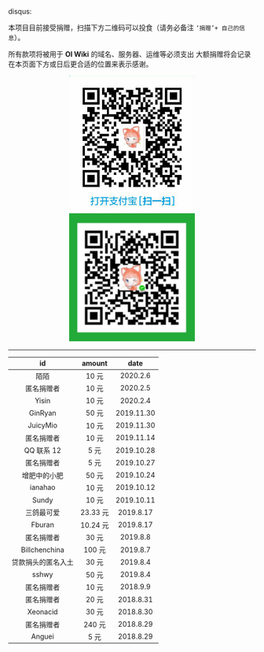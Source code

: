 disqus:

本项目目前接受捐赠，扫描下方二维码可以投食（请务必备注 `‘捐赠’+ 自己的信息`）。

所有款项将被用于 **OI Wiki** 的域名、服务器、运维等必须支出
大额捐赠将会记录在本页面下方或日后更合适的位置来表示感谢。

<div align="center">
<img src='/intro/images/alipay.png' width='256' />
<img src='/intro/images/wechat.png' width='256' />
</div>

* * *

|       id      |  amount |    date    |
| :-----------: | :-----: | :--------: |
|       陌陌      |   10 元  |  2020.2.6  |
|     匿名捐赠者     |   10 元  |  2020.2.5  |
|     Yisin     |   10 元  |  2020.2.4  |
|    GinRyan    |   50 元  | 2019.11.30 |
|    JuicyMio   |   10 元  | 2019.11.30 |
|     匿名捐赠者     |   10 元  | 2019.11.14 |
|    QQ 联系 12   |   5 元   | 2019.10.28 |
|     匿名捐赠者     |   5 元   | 2019.10.27 |
|     增肥中的小肥    |   50 元  | 2019.10.24 |
|    ianahao    |   10 元  | 2019.10.12 |
|     Sundy     |   10 元  | 2019.10.11 |
|     三鸽最可爱     | 23.33 元 |  2019.8.17 |
|     Fburan    | 10.24 元 |  2019.8.17 |
|     匿名捐赠者     |   30 元  |  2019.8.8  |
| Billchenchina |  100 元  |  2019.8.7  |
|   贷款捐头的匿名入土   |   30 元  |  2019.8.4  |
|     sshwy     |   50 元  |  2019.8.4  |
|     匿名捐赠者     |   10 元  |  2018.9.9  |
|     匿名捐赠者     |   20 元  |  2018.8.31 |
|    Xeonacid   |   30 元  |  2018.8.30 |
|     匿名捐赠者     |  240 元  |  2018.8.29 |
|     Anguei    |   5 元   |  2018.8.29 |
